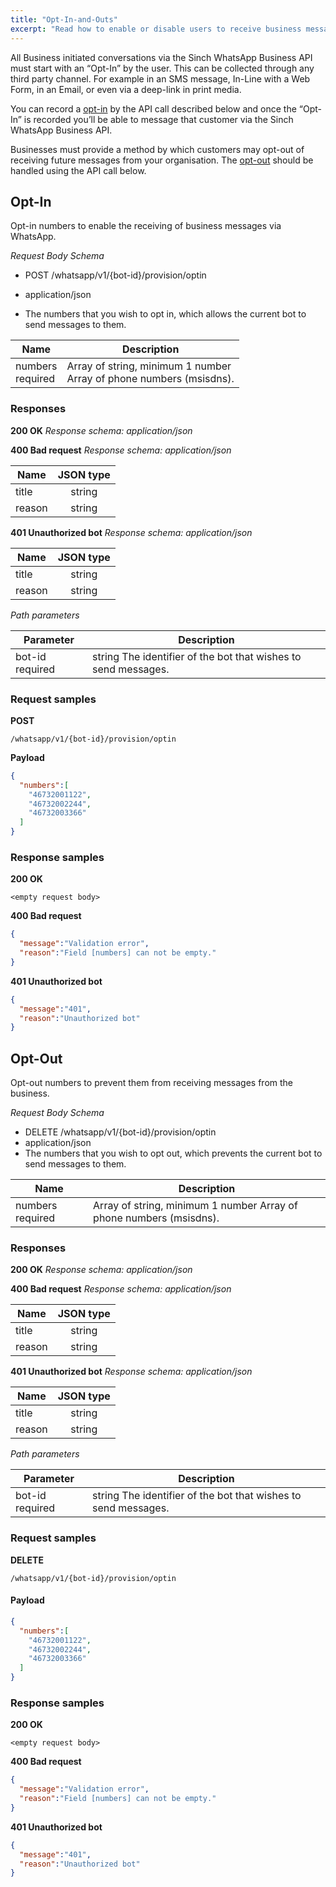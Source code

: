 ```yaml
---
title: "Opt-In-and-Outs"
excerpt: "Read how to enable or disable users to receive business messages via WhatsApp via Sinch WhatsApp API."
---
```

All Business initiated conversations via the Sinch WhatsApp Business API must start with an “Opt-In” by the user. This can be collected through any third party channel. For example in an SMS message, In-Line with a Web Form, in an Email, or even via a deep-link in print media.

You can record a [opt-in](doc:whatsapp-opt-in-and-outs#section-opt-in) by the API call described below and once the “Opt-In” is recorded you’ll be able to message that customer via the Sinch WhatsApp Business API.

Businesses must provide a method by which customers may opt-out of receiving future messages from your organisation. The [opt-out](doc:whatsapp-opt-in-and-outs#section-opt-out) should be handled using the API call below.

## Opt-In

Opt-in numbers to enable the receiving of business messages via WhatsApp.

*Request Body Schema*  
- POST /whatsapp/v1/{bot-id}/provision/optin
- application/json

- The numbers that you wish to opt in, which allows the current bot to send messages to them.

<div class="magic-block-html">
      <div class="marked-table">
       <table>
         <thead>
           <tr>
             <th>Name</th>
             <th>Description</th>
             </tr>
           </thead>
         <tbody>
           <tr class="row-odd">
             <td>numbers <br>
               <span class="req-red">required</span></td>
             <td><span class="type-grey">Array of string, minimum 1 number</span> <br>
               Array of phone numbers (msisdns).</td>
           </tr>
         </tbody>
       </table>
     </div>
</div>


### Responses

**200 OK**
*Response schema: application/json*

**400 Bad request**
*Response schema: application/json*

| Name   | JSON type |
| ------ | :-------: |
| title  |   string  |
| reason |   string  |

**401 Unauthorized bot**
*Response schema: application/json*

| Name   | JSON type |
| ------ | :-------: |
| title  |   string  |
| reason |   string  |


*Path parameters*

<div class="magic-block-html">
      <div class="marked-table">
       <table>
       <thead>
         <tr>
           <th>Parameter</th>
           <th>Description</th>
           </tr>
         </thead>
         <tbody>
           <tr class="odd">
             <td align="left">bot-id
               <span class="req-red">required</span>
             </td>
             <td align="left"><span class="type-grey">string</span>
               The identifier of the bot that wishes to send messages.
             </td>
           </tr>
         </tbody>
       </table>
     </div>
</div>

### Request samples

**POST**

```text
/whatsapp/v1/{bot-id}/provision/optin
```

**Payload**

```json
{
  "numbers":[
    "46732001122",
    "46732002244",
    "46732003366"
  ]
}
```

### Response samples

**200 OK**

```text
<empty request body>
```

**400 Bad request**

```json
{
  "message":"Validation error",
  "reason":"Field [numbers] can not be empty."
}
```

**401 Unauthorized bot**

```json
{
  "message":"401",
  "reason":"Unauthorized bot"
}
```

## Opt-Out

Opt-out numbers to prevent them from receiving messages from the business.

*Request Body Schema*
- DELETE /whatsapp/v1/{bot-id}/provision/optin
- application/json
- The numbers that you wish to opt out, which prevents the current bot to send messages to them.

<div class="magic-block-html">
      <div class="marked-table">
       <table>
       <thead>
         <tr>
           <th>Name</th>
           <th>Description</th>
           </tr>
         </thead>
         <tbody>
           <tr class="row-odd">
             <td>numbers
               <span class="req-red">required</span></td>
             <td><span class="type-grey">Array of string, minimum 1 number</span>
               Array of phone numbers (msisdns).</td>
           </tr>
         </tbody>
       </table>
     </div>
</div>

### Responses

**200 OK**
*Response schema: application/json*

**400 Bad request**
*Response schema: application/json*

| Name   | JSON type |
| ------ | :-------: |
| title  |   string  |
| reason |   string  |

**401 Unauthorized bot**
*Response schema: application/json*

| Name   | JSON type |
| ------ | :-------: |
| title  |   string  |
| reason |   string  |

*Path parameters*


<div class="magic-block-html">
      <div class="marked-table">
       <table>
       <thead>
         <tr>
           <th>Parameter</th>
           <th>Description</th>
           </tr>
         </thead>
         <tbody>
           <tr class="odd">
             <td align="left">bot-id
               <span class="req-red">required</span>
             </td>
             <td align="left"><span class="type-grey">string</span>
               The identifier of the bot that wishes to send messages.
             </td>
           </tr>
         </tbody>
       </table>
     </div>
</div>

### Request samples

**DELETE**

```text
/whatsapp/v1/{bot-id}/provision/optin
```

#### Payload

```json
{
  "numbers":[
    "46732001122",
    "46732002244",
    "46732003366"
  ]
}
```

### Response samples

**200 OK**

```text
<empty request body>
```

**400 Bad request**

```json
{
  "message":"Validation error",
  "reason":"Field [numbers] can not be empty."
}
```

**401 Unauthorized bot**

```json
{
  "message":"401",
  "reason":"Unauthorized bot"
}
```
